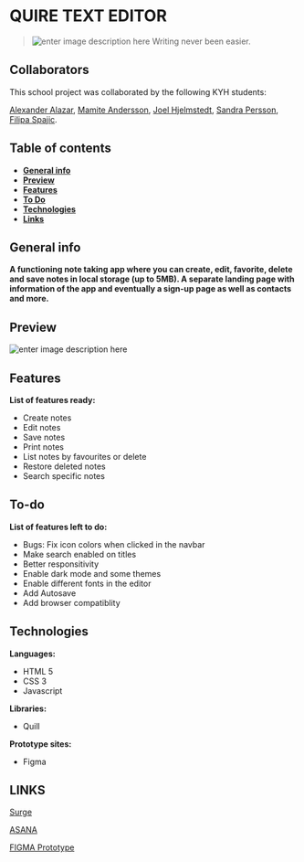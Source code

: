 # QUIRE TEXT EDITOR

> ![enter image description here](https://i.ibb.co/ScT1JV3/logo.png)
Writing never been easier.
## Collaborators

This school project was collaborated by the following KYH students:

[Alexander Alazar](https://github.com/a-star128), [Mamite Andersson](https://github.com/mamite100), [Joel Hjelmstedt]((https://github.com/joelbeats)), [Sandra Persson]((https://github.com/sandrapersson149)), [Filipa Spajic]((https://github.com/cr4y0n)).


## Table of contents
* [**General info**](#**Generalinfo**)  
* [**Preview**](#Preview)
*  [**Features**](#features)
*  [**To Do**](#ToDo)
* [**Technologies**](#technologies)
*  [**Links**](#Links)


## General info

****A functioning note taking app where you can create, edit, favorite, delete and save notes in local storage (up to 5MB). A separate landing page with information of the app and eventually a sign-up page as well as contacts and more.****


## Preview
![enter image description here](https://i.ibb.co/8X4XP9S/screen-quire.png)


## Features
**List of features ready:**
* Create notes
* Edit notes
* Save notes
* Print notes
* List notes by favourites or delete
* Restore deleted notes
* Search specific notes

## To-do
**List of features left to do:**
-   Bugs: Fix icon colors when clicked in the navbar
-   Make search enabled on titles
-   Better responsitivity
-   Enable dark mode and some themes
-   Enable different fonts in the editor
- Add Autosave
-   Add browser compatiblity

## Technologies
**Languages:**
  - HTML 5   
 - CSS 3   
 - Javascript

  **Libraries:**
-   Quill
    
   **Prototype sites:**
-   Figma

## LINKS

[Surge](http://quire-pergament.surge.sh/)

[ASANA](https://app.asana.com/share/studentkyh/pergament/310223894399359/f0e2f8a8db30abb6fd61938749e6b9f4)

[FIGMA Prototype](https://www.figma.com/file/Em2xXKEoeRYKaa3uYWjKWg/Untitled?node-id=0%3A1)


